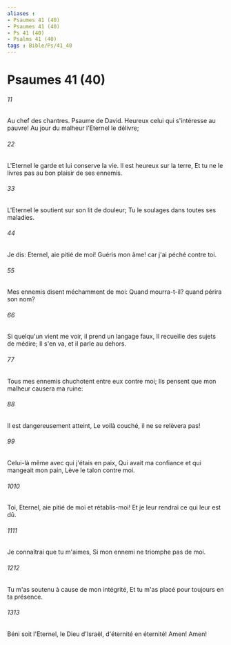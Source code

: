 ```yaml
---
aliases : 
- Psaumes 41 (40)
- Psaumes 41 (40)
- Ps 41 (40)
- Psalms 41 (40)
tags : Bible/Ps/41_40
---
```


# Psaumes 41 (40)

###### 11
Au chef des chantres. Psaume de David. Heureux celui qui s'intéresse au pauvre! Au jour du malheur l'Eternel le délivre;
###### 22
L'Eternel le garde et lui conserve la vie. Il est heureux sur la terre, Et tu ne le livres pas au bon plaisir de ses ennemis.
###### 33
L'Eternel le soutient sur son lit de douleur; Tu le soulages dans toutes ses maladies.
###### 44
Je dis: Eternel, aie pitié de moi! Guéris mon âme! car j'ai péché contre toi.
###### 55
Mes ennemis disent méchamment de moi: Quand mourra-t-il? quand périra son nom?
###### 66
Si quelqu'un vient me voir, il prend un langage faux, Il recueille des sujets de médire; Il s'en va, et il parle au dehors.
###### 77
Tous mes ennemis chuchotent entre eux contre moi; Ils pensent que mon malheur causera ma ruine:
###### 88
Il est dangereusement atteint, Le voilà couché, il ne se relèvera pas!
###### 99
Celui-là même avec qui j'étais en paix, Qui avait ma confiance et qui mangeait mon pain, Lève le talon contre moi.
###### 1010
Toi, Eternel, aie pitié de moi et rétablis-moi! Et je leur rendrai ce qui leur est dû.
###### 1111
Je connaîtrai que tu m'aimes, Si mon ennemi ne triomphe pas de moi.
###### 1212
Tu m'as soutenu à cause de mon intégrité, Et tu m'as placé pour toujours en ta présence.
###### 1313
Béni soit l'Eternel, le Dieu d'Israël, d'éternité en éternité! Amen! Amen!

